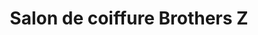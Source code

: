 ---
title: "Salon de coiffure Brothers Z"
url: /montreal/salon-de-coiffure-brothers-z/
shop: hairdresser
---